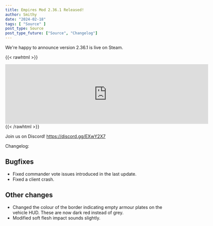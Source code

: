 ```yaml
---
title: Empires Mod 2.36.1 Released!
author: Smithy
date: "2024-02-18"
tags: [ "Source" ]
post_type: Source
post_type_future: ["Source", "Changelog"]
---
```



We're happy to announce version 2.36.1 is live on Steam.

{{< rawhtml >}}
<iframe src="https://store.steampowered.com/widget/17740/" frameborder="0" width="646" height="190"></iframe>
{{< /rawhtml >}}

Join us on Discord! https://discord.gg/EXwY2X7

Changelog:

## Bugfixes
- Fixed commander vote issues introduced in the last update.
- Fixed a client crash.

## Other changes
- Changed the colour of the border indicating empty armour plates on the vehicle HUD. These are now dark red instead of grey.
- Modified soft flesh impact sounds slightly.
